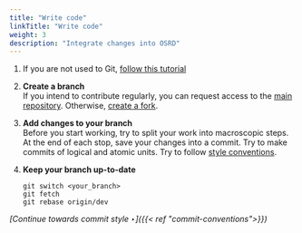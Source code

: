 ```yaml
---
title: "Write code"
linkTitle: "Write code"
weight: 3
description: "Integrate changes into OSRD"
---
```


1. If you are not used to Git, [follow this tutorial](https://learngitbranching.js.org/)

2. **Create a branch**  
   If you intend to contribute regularly, you can request access to the [main repository](https://github.com/OpenRailAssociation/osrd). Otherwise, [create a fork](https://github.com/OpenRailAssociation/osrd/fork).

3. **Add changes to your branch**  
   Before you start working, try to split your work into macroscopic steps.
   At the end of each stop, save your changes into a commit.
   Try to make commits of logical and atomic units.
   Try to follow [style conventions](../conventions/).

4. **Keep your branch up-to-date**

   ```
   git switch <your_branch>
   git fetch
   git rebase origin/dev
   ```
*[Continue towards commit style ‣]({{< ref "commit-conventions">}})*
